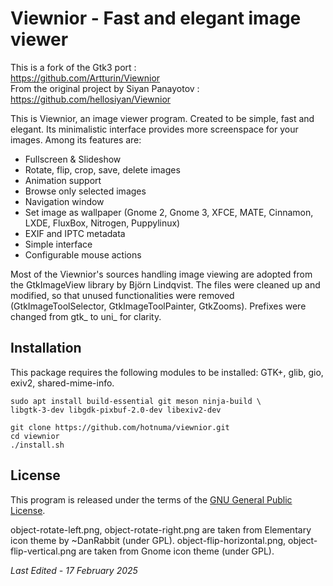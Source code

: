 <link href="style.css" rel="stylesheet"></link>

# Viewnior - Fast and elegant image viewer

This is a fork of the Gtk3 port :  
https://github.com/Artturin/Viewnior  
From the original project by Siyan Panayotov :  
https://github.com/hellosiyan/Viewnior  

This is Viewnior, an image viewer program. Created to be simple, fast and elegant. Its minimalistic interface provides more screenspace for your images. Among its features are:

  * Fullscreen & Slideshow
  * Rotate, flip, crop, save, delete images
  * Animation support
  * Browse only selected images
  * Navigation window
  * Set image as wallpaper (Gnome 2, Gnome 3, XFCE, MATE, Cinnamon, LXDE, FluxBox, Nitrogen, Puppylinux)
  * EXIF and IPTC metadata
  * Simple interface
  * Configurable mouse actions

Most of the Viewnior's sources handling image viewing are adopted from the GtkImageView library by Björn Lindqvist. The files were cleaned up and modified, so that unused functionalities were removed (GtkImageToolSelector, GtkImageToolPainter, GtkZooms). Prefixes were changed from gtk_ to uni_ for clarity.

## Installation

This package requires the following modules to be installed: GTK+, glib, gio, exiv2, shared-mime-info.

```
sudo apt install build-essential git meson ninja-build \
libgtk-3-dev libgdk-pixbuf-2.0-dev libexiv2-dev
```

```
git clone https://github.com/hotnuma/viewnior.git
cd viewnior
./install.sh
```

## License

This program is released under the terms of the [GNU General Public License](https://opensource.org/licenses/gpl-3.0.html).

object-rotate-left.png, object-rotate-right.png are taken from Elementary icon theme by ~DanRabbit (under GPL). object-flip-horizontal.png, object-flip-vertical.png are taken from Gnome icon theme (under GPL).

*Last Edited - 17 February 2025*


